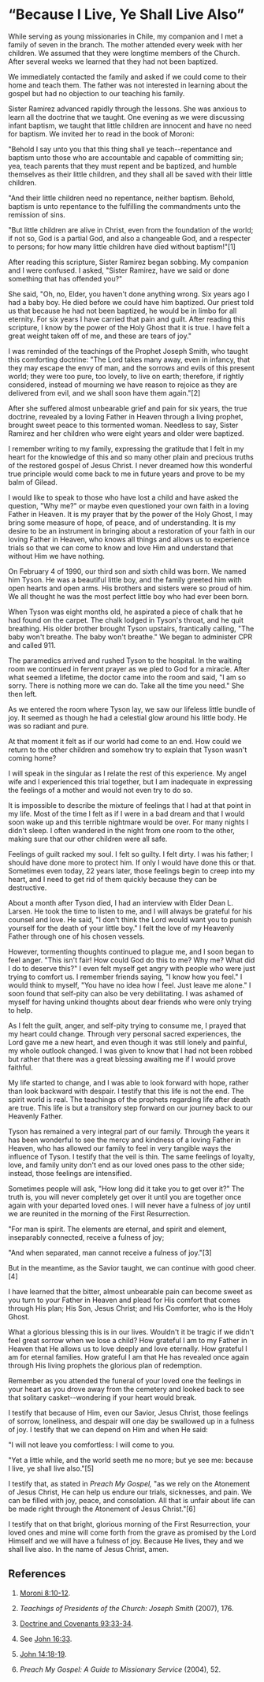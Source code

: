 # “Because I Live, Ye Shall Live Also”

While serving as young missionaries in Chile, my companion and I met a family
of seven in the branch. The mother attended every week with her children. We
assumed that they were longtime members of the Church. After several weeks we
learned that they had not been baptized.

We immediately contacted the family and asked if we could come to their home
and teach them. The father was not interested in learning about the gospel but
had no objection to our teaching his family.

Sister Ramirez advanced rapidly through the lessons. She was anxious to learn
all the doctrine that we taught. One evening as we were discussing infant
baptism, we taught that little children are innocent and have no need for
baptism. We invited her to read in the book of Moroni:

"Behold I say unto you that this thing shall ye teach--repentance and baptism
unto those who are accountable and capable of committing sin; yea, teach
parents that they must repent and be baptized, and humble themselves as their
little children, and they shall all be saved with their little children.

"And their little children need no repentance, neither baptism. Behold,
baptism is unto repentance to the fulfilling the commandments unto the
remission of sins.

"But little children are alive in Christ, even from the foundation of the
world; if not so, God is a partial God, and also a changeable God, and a
respecter to persons; for how many little children have died without
baptism!"[1]

After reading this scripture, Sister Ramirez began sobbing. My companion and I
were confused. I asked, "Sister Ramirez, have we said or done something that
has offended you?"

She said, "Oh, no, Elder, you haven't done anything wrong. Six years ago I had
a baby boy. He died before we could have him baptized. Our priest told us that
because he had not been baptized, he would be in limbo for all eternity. For
six years I have carried that pain and guilt. After reading this scripture, I
know by the power of the Holy Ghost that it is true. I have felt a great
weight taken off of me, and these are tears of joy."

I was reminded of the teachings of the Prophet Joseph Smith, who taught this
comforting doctrine: "The Lord takes many away, even in infancy, that they may
escape the envy of man, and the sorrows and evils of this present world; they
were too pure, too lovely, to live on earth; therefore, if rightly considered,
instead of mourning we have reason to rejoice as they are delivered from evil,
and we shall soon have them again."[2]

After she suffered almost unbearable grief and pain for six years, the true
doctrine, revealed by a loving Father in Heaven through a living prophet,
brought sweet peace to this tormented woman. Needless to say, Sister Ramirez
and her children who were eight years and older were baptized.

I remember writing to my family, expressing the gratitude that I felt in my
heart for the knowledge of this and so many other plain and precious truths of
the restored gospel of Jesus Christ. I never dreamed how this wonderful true
principle would come back to me in future years and prove to be my balm of
Gilead.

I would like to speak to those who have lost a child and have asked the
question, "Why me?" or maybe even questioned your own faith in a loving Father
in Heaven. It is my prayer that by the power of the Holy Ghost, I may bring
some measure of hope, of peace, and of understanding. It is my desire to be an
instrument in bringing about a restoration of your faith in our loving Father
in Heaven, who knows all things and allows us to experience trials so that we
can come to know and love Him and understand that without Him we have nothing.

On February 4 of 1990, our third son and sixth child was born. We named him
Tyson. He was a beautiful little boy, and the family greeted him with open
hearts and open arms. His brothers and sisters were so proud of him. We all
thought he was the most perfect little boy who had ever been born.

When Tyson was eight months old, he aspirated a piece of chalk that he had
found on the carpet. The chalk lodged in Tyson's throat, and he quit
breathing. His older brother brought Tyson upstairs, frantically calling, "The
baby won't breathe. The baby won't breathe." We began to administer CPR and
called 911.

The paramedics arrived and rushed Tyson to the hospital. In the waiting room
we continued in fervent prayer as we pled to God for a miracle. After what
seemed a lifetime, the doctor came into the room and said, "I am so sorry.
There is nothing more we can do. Take all the time you need." She then left.

As we entered the room where Tyson lay, we saw our lifeless little bundle of
joy. It seemed as though he had a celestial glow around his little body. He
was so radiant and pure.

At that moment it felt as if our world had come to an end. How could we return
to the other children and somehow try to explain that Tyson wasn't coming
home?

I will speak in the singular as I relate the rest of this experience. My angel
wife and I experienced this trial together, but I am inadequate in expressing
the feelings of a mother and would not even try to do so.

It is impossible to describe the mixture of feelings that I had at that point
in my life. Most of the time I felt as if I were in a bad dream and that I
would soon wake up and this terrible nightmare would be over. For many nights
I didn't sleep. I often wandered in the night from one room to the other,
making sure that our other children were all safe.

Feelings of guilt racked my soul. I felt so guilty. I felt dirty. I was his
father; I should have done more to protect him. If only I would have done this
or that. Sometimes even today, 22 years later, those feelings begin to creep
into my heart, and I need to get rid of them quickly because they can be
destructive.

About a month after Tyson died, I had an interview with Elder Dean L. Larsen.
He took the time to listen to me, and I will always be grateful for his
counsel and love. He said, "I don't think the Lord would want you to punish
yourself for the death of your little boy." I felt the love of my Heavenly
Father through one of his chosen vessels.

However, tormenting thoughts continued to plague me, and I soon began to feel
anger. "This isn't fair! How could God do this to me? Why me? What did I do to
deserve this?" I even felt myself get angry with people who were just trying
to comfort us. I remember friends saying, "I know how you feel." I would think
to myself, "You have no idea how I feel. Just leave me alone." I soon found
that self-pity can also be very debilitating. I was ashamed of myself for
having unkind thoughts about dear friends who were only trying to help.

As I felt the guilt, anger, and self-pity trying to consume me, I prayed that
my heart could change. Through very personal sacred experiences, the Lord gave
me a new heart, and even though it was still lonely and painful, my whole
outlook changed. I was given to know that I had not been robbed but rather
that there was a great blessing awaiting me if I would prove faithful.

My life started to change, and I was able to look forward with hope, rather
than look backward with despair. I testify that this life is not the end. The
spirit world is real. The teachings of the prophets regarding life after death
are true. This life is but a transitory step forward on our journey back to
our Heavenly Father.

Tyson has remained a very integral part of our family. Through the years it
has been wonderful to see the mercy and kindness of a loving Father in Heaven,
who has allowed our family to feel in very tangible ways the influence of
Tyson. I testify that the veil is thin. The same feelings of loyalty, love,
and family unity don't end as our loved ones pass to the other side; instead,
those feelings are intensified.

Sometimes people will ask, "How long did it take you to get over it?" The
truth is, you will never completely get over it until you are together once
again with your departed loved ones. I will never have a fulness of joy until
we are reunited in the morning of the First Resurrection.

"For man is spirit. The elements are eternal, and spirit and element,
inseparably connected, receive a fulness of joy;

"And when separated, man cannot receive a fulness of joy."[3]

But in the meantime, as the Savior taught, we can continue with good cheer.[4]

I have learned that the bitter, almost unbearable pain can become sweet as you
turn to your Father in Heaven and plead for His comfort that comes through His
plan; His Son, Jesus Christ; and His Comforter, who is the Holy Ghost.

What a glorious blessing this is in our lives. Wouldn't it be tragic if we
didn't feel great sorrow when we lose a child? How grateful I am to my Father
in Heaven that He allows us to love deeply and love eternally. How grateful I
am for eternal families. How grateful I am that He has revealed once again
through His living prophets the glorious plan of redemption.

Remember as you attended the funeral of your loved one the feelings in your
heart as you drove away from the cemetery and looked back to see that solitary
casket--wondering if your heart would break.

I testify that because of Him, even our Savior, Jesus Christ, those feelings
of sorrow, loneliness, and despair will one day be swallowed up in a fulness
of joy. I testify that we can depend on Him and when He said:

"I will not leave you comfortless: I will come to you.

"Yet a little while, and the world seeth me no more; but ye see me: because I
live, ye shall live also."[5]

I testify that, as stated in _Preach My Gospel,_ "as we rely on the Atonement
of Jesus Christ, He can help us endure our trials, sicknesses, and pain. We
can be filled with joy, peace, and consolation. All that is unfair about life
can be made right through the Atonement of Jesus Christ."[6]

I testify that on that bright, glorious morning of the First Resurrection,
your loved ones and mine will come forth from the grave as promised by the
Lord Himself and we will have a fulness of joy. Because He lives, they and we
shall live also. In the name of Jesus Christ, amen.

## References

  1. [Moroni 8:10-12](https://www.lds.org/scriptures/bofm/moro/8.10-12?lang=eng#9).

  2. _Teachings of Presidents of the Church: Joseph Smith_ (2007), 176.

  3. [Doctrine and Covenants 93:33-34](https://www.lds.org/scriptures/dc-testament/dc/93.33-34?lang=eng#32).

  4. See [John 16:33](https://www.lds.org/scriptures/nt/john/16.33?lang=eng#32).

  5. [John 14:18-19](https://www.lds.org/scriptures/nt/john/14.18-19?lang=eng#17).

  6. _Preach My Gospel: A Guide to Missionary Service_ (2004), 52.

